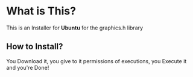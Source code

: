 # What is This?
  This is an Installer for **Ubuntu** for the graphics.h library

## How to Install?
  You Download it, you give to it permissions of executions, you Execute it and you're Done!
